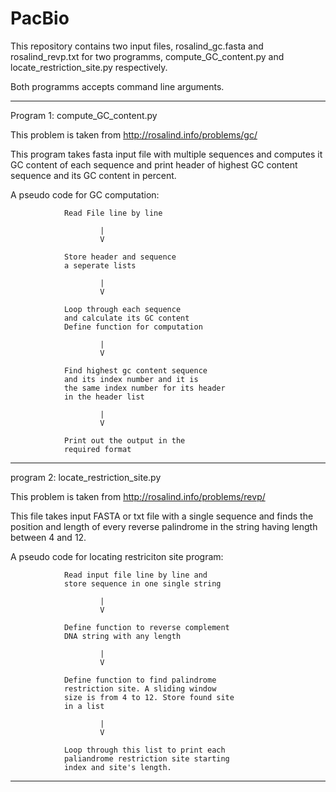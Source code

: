 # PacBio


This repository contains two input files, rosalind_gc.fasta and rosalind_revp.txt
for two programms, compute_GC_content.py and locate_restriction_site.py respectively.

Both programms accepts command line arguments.

------------------------------------------------------------------------

Program 1: compute_GC_content.py

This problem is taken from http://rosalind.info/problems/gc/

This program takes fasta input file with multiple sequences and computes it GC content
of each sequence and print header of highest GC content sequence and its GC content in percent.

A pseudo code for GC computation:

                Read File line by line

                        |
                        V

                Store header and sequence
                a seperate lists

                        |
                        V

                Loop through each sequence
                and calculate its GC content
                Define function for computation

                        |
                        V

                Find highest gc content sequence
                and its index number and it is
                the same index number for its header
                in the header list

                        |
                        V

                Print out the output in the
                required format




------------------------------------------------------------------------

program 2: locate_restriction_site.py

This problem is taken from http://rosalind.info/problems/revp/

This file takes input FASTA or txt file with a single sequence and finds
the position and length of every reverse palindrome in the string having
length between 4 and 12.


A pseudo code for locating restriciton site program:

                Read input file line by line and
                store sequence in one single string

                        |
                        V

                Define function to reverse complement
                DNA string with any length

                        |
                        V

                Define function to find palindrome
                restriction site. A sliding window
                size is from 4 to 12. Store found site
                in a list

                        |
                        V

                Loop through this list to print each
                paliandrome restriction site starting
                index and site's length.


------------------------------------------------------------------------
